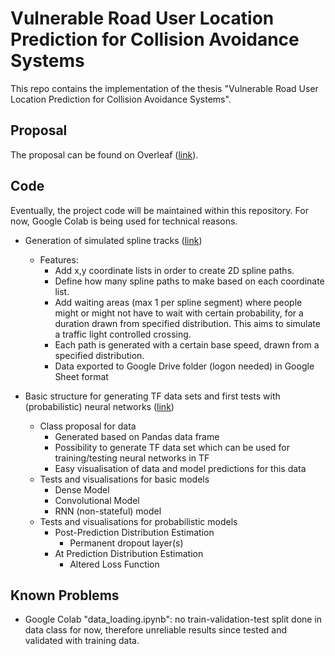 # Vulnerable Road User Location Prediction for Collision Avoidance Systems
This repo contains the implementation of the thesis "Vulnerable Road User Location Prediction for Collision Avoidance Systems".

## Proposal
The proposal can be found on Overleaf ([link](https://www.overleaf.com/read/ycmgwyfnywgd)).
## Code
Eventually, the project code will be maintained within this repository. For now, Google Colab is being used for technical reasons.
* Generation of simulated spline tracks ([link](https://colab.research.google.com/drive/1gqHE5SCddgbEs8Gs0xrQH1kI7EtMLNDZ?usp=sharing))
    * Features:
        * Add x,y coordinate lists in order to create 2D spline paths.
        * Define how many spline paths to make based on each coordinate list.
        * Add waiting areas (max 1 per spline segment) where people might or might not have to wait with certain probability, for a duration drawn from specified distribution. This aims to simulate a traffic light controlled crossing.
        * Each path is generated with a certain base speed, drawn from a specified distribution.
        * Data exported to Google Drive folder (logon needed) in Google Sheet format
        
* Basic structure for generating TF data sets and first tests with (probabilistic) neural networks ([link](https://colab.research.google.com/drive/1DCvEI3dFbwpTTodAf09PFo3vKNNgwkqc?usp=sharing)) 
    * Class proposal for data
        * Generated based on Pandas data frame
        * Possibility to generate TF data set which can be used for training/testing neural networks in TF
        * Easy visualisation of data and model predictions for this data
    * Tests and visualisations for basic models 
        * Dense Model
        * Convolutional Model
        * RNN (non-stateful) model
    * Tests and visualisations for probabilistic models
        * Post-Prediction Distribution Estimation
            * Permanent dropout layer(s)
        * At Prediction Distribution Estimation
            * Altered Loss Function
        
## Known Problems
* Google Colab "data_loading.ipynb": no train-validation-test split done in data class for now, therefore unreliable results since tested and validated with training data.